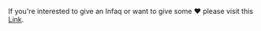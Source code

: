 If you're interested to give an Infaq or want to give some ❤️ please visit this <a href="https://yayasansofa.onpay.my/order/form/tabungkilatbencana" target="_blank" rel="noopener">Link</a>.
